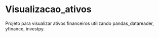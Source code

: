 # Visualizacao_ativos
Projeto para visualizar ativos financeiros utilizando pandas_datareader, yfinance, investpy.
